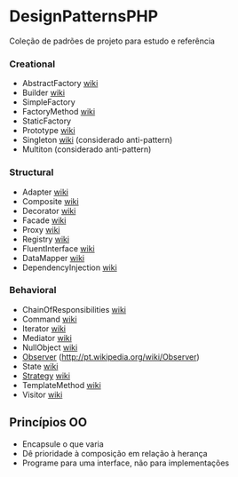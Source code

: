 DesignPatternsPHP
=================

Coleção de padrões de projeto para estudo e referência

### Creational

* AbstractFactory [wiki](http://pt.wikipedia.org/wiki/Abstract_Factory)
* Builder [wiki](http://pt.wikipedia.org/wiki/Builder)
* SimpleFactory
* FactoryMethod [wiki](http://pt.wikipedia.org/wiki/Factory_Method)
* StaticFactory
* Prototype [wiki](http://pt.wikipedia.org/wiki/Prototype)
* Singleton [wiki](http://pt.wikipedia.org/wiki/Singleton) (considerado anti-pattern)
* Multiton (considerado anti-pattern)

### Structural

* Adapter [wiki](http://pt.wikipedia.org/wiki/Adapter)
* Composite [wiki](http://pt.wikipedia.org/wiki/Composite)
* Decorator [wiki](http://pt.wikipedia.org/wiki/Decorator)
* Facade [wiki](http://pt.wikipedia.org/wiki/Fa%C3%A7ade)
* Proxy [wiki](http://pt.wikipedia.org/wiki/Proxy_(padr%C3%B5es_de_projeto))
* Registry [wiki](http://en.wikipedia.org/wiki/Service_locator_pattern)
* FluentInterface [wiki](http://en.wikipedia.org/wiki/Fluent_interface)
* DataMapper [wiki](http://en.wikipedia.org/wiki/Data_mapper_pattern)
* DependencyInjection [wiki](http://pt.wikipedia.org/wiki/Inje%C3%A7%C3%A3o_de_depend%C3%AAncia)

### Behavioral

* ChainOfResponsibilities [wiki](http://pt.wikipedia.org/wiki/Chain_of_Responsibility)
* Command [wiki](http://pt.wikipedia.org/wiki/Command)
* Iterator [wiki](http://en.wikipedia.org/wiki/Iterator_pattern)
* Mediator [wiki](http://pt.wikipedia.org/wiki/Mediator)
* NullObject [wiki](http://en.wikipedia.org/wiki/Null_Object_pattern)
* [Observer](Observer) (http://pt.wikipedia.org/wiki/Observer)
* State [wiki](http://pt.wikipedia.org/wiki/State)
* [Strategy](Strategy) [wiki](http://pt.wikipedia.org/wiki/Strategy)
* TemplateMethod [wiki](http://pt.wikipedia.org/wiki/Template_Method)
* Visitor [wiki](http://pt.wikipedia.org/wiki/Visitor_Pattern)


Princípios OO
-------------
- Encapsule o que varia
- Dê prioridade à composição em relação à herança
- Programe para uma interface, não para implementações